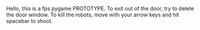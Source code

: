 Hello, this is a fps pygame PROTOTYPE. To exit out of the door, try to delete the door window. To kill the robots, move with your arrow keys and hit spacebar to shoot. 
